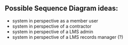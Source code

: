 ## Possible Sequence Diagram ideas:
- system in perspective as a member user
- system in perspective of a contractor
- system in perspective of a LMS admin
- system in perspective of a LMS records manager (?) 
